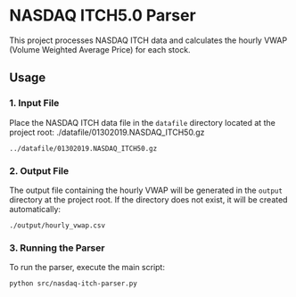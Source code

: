 # NASDAQ ITCH5.0 Parser

This project processes NASDAQ ITCH data and calculates the hourly VWAP (Volume Weighted Average Price) for each stock.

## Usage

### 1. Input File
Place the NASDAQ ITCH data file in the `datafile` directory located at the project root: ./datafile/01302019.NASDAQ_ITCH50.gz
```commandline
../datafile/01302019.NASDAQ_ITCH50.gz
```

### 2. Output File
The output file containing the hourly VWAP will be generated in the `output` directory at the project root. If the directory does not exist, it will be created automatically:
```commandline
./output/hourly_vwap.csv
```

### 3. Running the Parser
To run the parser, execute the main script:
```bash
python src/nasdaq-itch-parser.py
